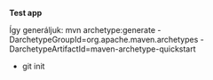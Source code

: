 **Test app**

Így generáljuk: mvn archetype:generate -DarchetypeGroupId=org.apache.maven.archetypes -DarchetypeArtifactId=maven-archetype-quickstart
+ git init

